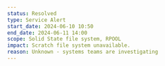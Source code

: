 ```yaml
---
status: Resolved
type: Service Alert
start_date: 2024-06-10 10:50
end_date: 2024-06-11 14:00
scope: Solid State file system, RPOOL 
impact: Scratch file system unavailable.  
reason: Unknown - systems teams are investigating 
---
```


